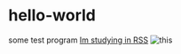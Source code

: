 # hello-world
some test program
[Im studying in RSS](https://www.youtube.com/@RollingScopesSchool/videos)
![this](https://yt3.googleusercontent.com/ytc/AL5GRJVaNf6mzmILVQJ5Uo6mJUvkzHAuI3W3ohhh0HeQ=s88-c-k-c0x00ffffff-no-rj)
